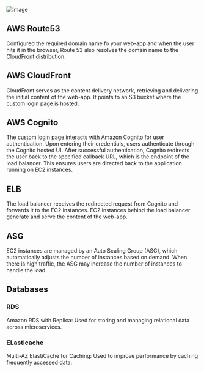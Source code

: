 ![image](https://github.com/rajatsingh004/AWS-Microservices-Integration/assets/32368968/296e9c1c-44c8-402f-86ef-22a6f46ef332)

## AWS Route53
Configured the required domain name fo your web-app and when the user hits it in the browser, Route 53 also resolves the domain name to the CloudFront distribution.

## AWS CloudFront
CloudFront serves as the content delivery network, retrieving and delivering the initial content of the web-app. It points to an S3 bucket where the custom login page is hosted.

## AWS Cognito
The custom login page interacts with Amazon Cognito for user authentication. Upon entering their credentials, users authenticate through the Cognito hosted UI. After successful authentication, Cognito redirects the user back to the specified callback URL, which is the endpoint of the load balancer. This ensures users are directed back to the application running on EC2 instances.

## ELB
The load balancer receives the redirected request from Cognito and forwards it to the EC2 instances. EC2 instances behind the load balancer generate and serve the content of the web-app.

## ASG
EC2 instances are managed by an Auto Scaling Group (ASG), which automatically adjusts the number of instances based on demand. When there is high traffic, the ASG may increase the number of instances to handle the load.

## Databases

### RDS
Amazon RDS with Replica: Used for storing and managing relational data across microservices.

### ELasticache
Multi-AZ ElastiCache for Caching: Used to improve performance by caching frequently accessed data.
